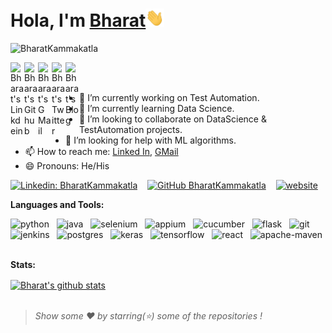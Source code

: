 <h1>Hola, I'm <a href="https://bharatkammakatla.com/">Bharat</a><img src="https://raw.githubusercontent.com/ABSphreak/ABSphreak/master/gifs/Hi.gif" width="30px"></h1>

<p align="left"> <img src="https://komarev.com/ghpvc/?username=BharatKammakatla&label=Views&color=blue&style=for-the-badge" alt="BharatKammakatla" /> </p>

<a href="https://linkedin.com/in/bharatkammakatla">
  <img align="left" alt="Bharat's Linkdein" width="22px" src="https://cdn.jsdelivr.net/npm/simple-icons@v3/icons/linkedin.svg" />
</a>
<a href="https://github.com/BharatKammakatla">
  <img align="left" alt="Bharat's Github" width="22px" src="https://cdn.jsdelivr.net/npm/simple-icons@v3/icons/github.svg" />
</a>
<a href="mailto:bharatkammakatla.com">
  <img align="left" alt="Bharat's GMail" width="22px" src="https://cdn.jsdelivr.net/npm/simple-icons@v3/icons/gmail.svg" />
</a>
<a href="https://twitter.com/Bharat__K">
  <img align="left" alt="Bharat's Twitter" width="22px" src="https://cdn.jsdelivr.net/npm/simple-icons@v3/icons/twitter.svg" />
</a>
<a href="https://blog.bharatkammakatla.com">
  <img align="left" alt="Bharat's Blog" width="22px" src="https://cdn.jsdelivr.net/npm/simple-icons@v3/icons/hashnode.svg" />
</a>

<br />
<br />

- 🔭 I’m currently working on Test Automation.
- 🌱 I’m currently learning Data Science.
- 👯 I’m looking to collaborate on DataScience & TestAutomation projects.
- 🤔 I’m looking for help with ML algorithms.
- 📫 How to reach me: [Linked In](https://linkedin.com/in/bharatkammakatla), [GMail](mailto:bharatkammakatla@gmail.com)
- 😄 Pronouns: He/His

[![Linkedin: BharatKammakatla](https://img.shields.io/badge/-bharatkammakatla-blue?style=plastic&logo=Linkedin&logoColor=white&link=https://www.linkedin.com/in/bharatkammakatla/)](https://www.linkedin.com/in/bharatkammakatla/)&nbsp;&nbsp;&nbsp;
[![GitHub BharatKammakatla](https://img.shields.io/github/followers/BharatKammakatla?label=follow&style=social)](https://github.com/BharatKammakatla)&nbsp;&nbsp;&nbsp;
[![website](https://img.shields.io/badge/PortfolioWebsite-bharatkammakatla.com-2648ff?style=plastic&logo=google-chrome)](https://bharatkammakatla.com/)


**Languages and Tools:**

<p align="left"><img height="30" width="30" alt="python" src="https://user-images.githubusercontent.com/28840761/89373851-5696c900-d71c-11ea-9fad-09e52584c77b.png" />&nbsp;&nbsp;&nbsp;<img height="30" width="30" alt="java" src="https://user-images.githubusercontent.com/28840761/89373844-54cd0580-d71c-11ea-8525-e618ed8e029d.png" />&nbsp;&nbsp;&nbsp;<img height="30" width="30" alt="selenium" src="https://user-images.githubusercontent.com/28840761/89373854-572f5f80-d71c-11ea-8368-3846394b1948.png" />&nbsp;&nbsp;&nbsp;<img height="30" width="30" alt="appium" src="https://user-images.githubusercontent.com/28840761/89373836-53034200-d71c-11ea-90c2-8af982862024.png" />&nbsp;&nbsp;&nbsp;<img height="30" width="30" alt="cucumber" src="https://user-images.githubusercontent.com/28840761/89373837-53034200-d71c-11ea-8a99-a1c965213ebf.png" />&nbsp;&nbsp;&nbsp;<img height="30" width="30" alt="flask" src="https://user-images.githubusercontent.com/28840761/89373840-54346f00-d71c-11ea-8986-c7b64a757cfe.png" />&nbsp;&nbsp;&nbsp;<img height="30" width="30" alt="git" src="https://user-images.githubusercontent.com/28840761/89373842-54cd0580-d71c-11ea-9643-e145b5c4e727.png" />&nbsp;&nbsp;&nbsp;<img height="30" width="30" alt="jenkins" src="https://user-images.githubusercontent.com/28840761/89373845-55659c00-d71c-11ea-827a-a381e836e1d8.png" />&nbsp;&nbsp;&nbsp;<img height="30" width="30" alt="postgres" src="https://user-images.githubusercontent.com/28840761/89373848-55fe3280-d71c-11ea-93d1-b677877922e5.png" />&nbsp;&nbsp;&nbsp;<img height="30" width="30" alt="keras" src="https://user-images.githubusercontent.com/28840761/89373846-55fe3280-d71c-11ea-9b1b-bff36580c3e9.png" />&nbsp;&nbsp;&nbsp;<img height="30" width="30" alt="tensorflow" src="https://user-images.githubusercontent.com/28840761/89373857-57c7f600-d71c-11ea-9c55-201529a5d534.png" />&nbsp;&nbsp;&nbsp;<img height="30" width="30" alt="react" src="https://user-images.githubusercontent.com/28840761/89373852-5696c900-d71c-11ea-8d90-b469310bd189.png" />&nbsp;&nbsp;&nbsp;<img height="30" width="30" alt="apache-maven" src="https://user-images.githubusercontent.com/28840761/89373834-51d21500-d71c-11ea-8799-b80a6c095b67.png" />&nbsp;&nbsp;&nbsp;</p>


**Stats:**

<a href="https://github.com/BharatKammakatla">
  <img align="center" src="https://github-readme-stats.bharatkammakatla.vercel.app/api?username=BharatKammakatla&show_icons=true&theme=light" alt="Bharat's github stats"/>
</a>

<br />
<br />

> *Show some ❤️ by starring(⭐) some of the repositories !*

